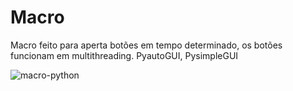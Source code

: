 # Macro

Macro feito para aperta botões em tempo determinado, os botões funcionam em multithreading.
PyautoGUI, PysimpleGUI


![macro-python](https://user-images.githubusercontent.com/79803635/189470410-a6bd7eb3-7458-40c5-a46e-7b31ce6d3c63.png)

